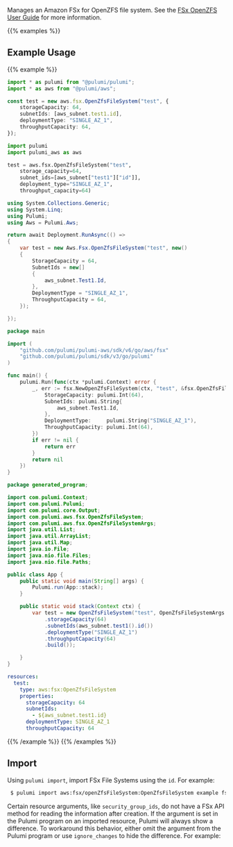 Manages an Amazon FSx for OpenZFS file system.
See the [FSx OpenZFS User Guide](https://docs.aws.amazon.com/fsx/latest/OpenZFSGuide/what-is-fsx.html) for more information.

{{% examples %}}
## Example Usage
{{% example %}}

```typescript
import * as pulumi from "@pulumi/pulumi";
import * as aws from "@pulumi/aws";

const test = new aws.fsx.OpenZfsFileSystem("test", {
    storageCapacity: 64,
    subnetIds: [aws_subnet.test1.id],
    deploymentType: "SINGLE_AZ_1",
    throughputCapacity: 64,
});
```
```python
import pulumi
import pulumi_aws as aws

test = aws.fsx.OpenZfsFileSystem("test",
    storage_capacity=64,
    subnet_ids=[aws_subnet["test1"]["id"]],
    deployment_type="SINGLE_AZ_1",
    throughput_capacity=64)
```
```csharp
using System.Collections.Generic;
using System.Linq;
using Pulumi;
using Aws = Pulumi.Aws;

return await Deployment.RunAsync(() => 
{
    var test = new Aws.Fsx.OpenZfsFileSystem("test", new()
    {
        StorageCapacity = 64,
        SubnetIds = new[]
        {
            aws_subnet.Test1.Id,
        },
        DeploymentType = "SINGLE_AZ_1",
        ThroughputCapacity = 64,
    });

});
```
```go
package main

import (
	"github.com/pulumi/pulumi-aws/sdk/v6/go/aws/fsx"
	"github.com/pulumi/pulumi/sdk/v3/go/pulumi"
)

func main() {
	pulumi.Run(func(ctx *pulumi.Context) error {
		_, err := fsx.NewOpenZfsFileSystem(ctx, "test", &fsx.OpenZfsFileSystemArgs{
			StorageCapacity: pulumi.Int(64),
			SubnetIds: pulumi.String{
				aws_subnet.Test1.Id,
			},
			DeploymentType:     pulumi.String("SINGLE_AZ_1"),
			ThroughputCapacity: pulumi.Int(64),
		})
		if err != nil {
			return err
		}
		return nil
	})
}
```
```java
package generated_program;

import com.pulumi.Context;
import com.pulumi.Pulumi;
import com.pulumi.core.Output;
import com.pulumi.aws.fsx.OpenZfsFileSystem;
import com.pulumi.aws.fsx.OpenZfsFileSystemArgs;
import java.util.List;
import java.util.ArrayList;
import java.util.Map;
import java.io.File;
import java.nio.file.Files;
import java.nio.file.Paths;

public class App {
    public static void main(String[] args) {
        Pulumi.run(App::stack);
    }

    public static void stack(Context ctx) {
        var test = new OpenZfsFileSystem("test", OpenZfsFileSystemArgs.builder()        
            .storageCapacity(64)
            .subnetIds(aws_subnet.test1().id())
            .deploymentType("SINGLE_AZ_1")
            .throughputCapacity(64)
            .build());

    }
}
```
```yaml
resources:
  test:
    type: aws:fsx:OpenZfsFileSystem
    properties:
      storageCapacity: 64
      subnetIds:
        - ${aws_subnet.test1.id}
      deploymentType: SINGLE_AZ_1
      throughputCapacity: 64
```
{{% /example %}}
{{% /examples %}}

## Import

Using `pulumi import`, import FSx File Systems using the `id`. For example:

```sh
 $ pulumi import aws:fsx/openZfsFileSystem:OpenZfsFileSystem example fs-543ab12b1ca672f33
```
 Certain resource arguments, like `security_group_ids`, do not have a FSx API method for reading the information after creation. If the argument is set in the Pulumi program on an imported resource, Pulumi will always show a difference. To workaround this behavior, either omit the argument from the Pulumi program or use `ignore_changes` to hide the difference. For example:

